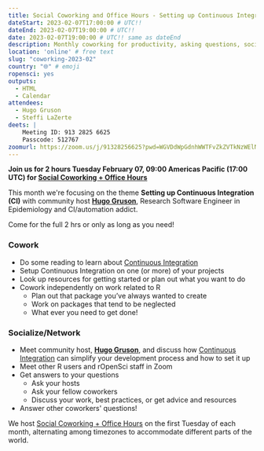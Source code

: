 ```yaml
---
title: Social Coworking and Office Hours - Setting up Continuous Integration
dateStart: 2023-02-07T17:00:00 # UTC!!
dateEnd: 2023-02-07T19:00:00 # UTC!!
date: 2023-02-07T19:00:00 # UTC!! same as dateEnd
description: Monthly coworking for productivity, asking questions, socializing
location: 'online' # free text
slug: "coworking-2023-02"
country: "🌐" # emoji
ropensci: yes
outputs:
  - HTML
  - Calendar
attendees:
  - Hugo Gruson
  - Steffi LaZerte
deets: |
    Meeting ID: 913 2825 6625
    Passcode: 512767
zoomurl: https://zoom.us/j/91328256625?pwd=WGVDdWpGdnhWWTFvZkZVTkNzWElNQT09
---
```


<!--
```{r}
d <- lubridate::ymd_hms('2023-02-07 09:00:00', tz = 'America/Vancouver')
lubridate::with_tz(d, 'UTC')
lubridate::with_tz(d, 'America/Winnipeg')
```
-->

**Join us for 2 hours Tuesday February 07, 09:00 Americas Pacific (17:00 UTC) for 
[Social Coworking + Office Hours](/blog/2021/08/17/coworking-sessions/)**

This month we're focusing on the theme **Setting up Continuous Integration (CI)** 
with community host **[Hugo Gruson](/author/hugo-gruson)**, Research Software Engineer in Epidemiology
and CI/automation addict.

Come for the full 2 hrs or only as long as you need!

### Cowork

- Do some reading to learn about [Continuous Integration](https://docs.github.com/en/actions/automating-builds-and-tests/about-continuous-integration)
- Setup Continuous Integration on one (or more) of your projects
- Look up resources for getting started or plan out what you want to do
- Cowork independently on work related to R
    - Plan out that package you’ve always wanted to create
    - Work on packages that tend to be neglected
    - What ever you need to get done!

### Socialize/Network

- Meet community host, **[Hugo Gruson](/author/hugo-gruson)**, and discuss how [Continuous Integration](https://docs.github.com/en/actions/automating-builds-and-tests/about-continuous-integration)
  can simplify your development process and how to set it up
- Meet other R users and rOpenSci staff in Zoom
- Get answers to your questions
    - Ask your hosts
    - Ask your fellow coworkers
    - Discuss your work, best practices, or get advice and resources
- Answer other coworkers' questions!

We host 
[Social Coworking + Office Hours](/blog/2021/08/17/coworking-sessions/) 
on the first Tuesday of each month, alternating among timezones to 
accommodate different parts of the world.
